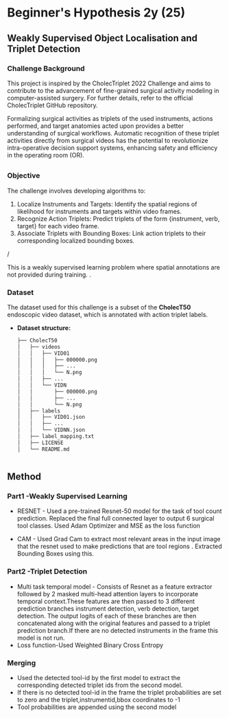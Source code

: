 
# Beginner's Hypothesis 2y (25)

## Weakly Supervised Object Localisation and Triplet Detection

### Challenge Background 
This project is inspired by the CholecTriplet 2022 Challenge and aims to contribute to the advancement of fine-grained surgical activity modeling in computer-assisted surgery.
For further details, refer to the official CholecTriplet GitHub repository.

Formalizing surgical activities as triplets of the used instruments, actions performed, and target anatomies acted upon provides a better understanding of surgical workflows. Automatic recognition of these triplet activities directly from surgical videos has the potential to revolutionize intra-operative decision support systems, enhancing safety and efficiency in the operating room (OR).

##
### Objective 
The challenge involves developing algorithms to:

1) Localize Instruments and Targets: Identify the spatial regions of likelihood for instruments and targets within video frames.
2) Recognize Action Triplets: Predict triplets of the form {instrument, verb, target} for each video frame.
3) Associate Triplets with Bounding Boxes: Link action triplets to their corresponding localized bounding boxes.
 

/

This is a weakly supervised learning problem where spatial annotations are not provided during training.
.


### Dataset

The dataset used for this challenge is a subset of the **CholecT50** endoscopic video dataset, which is annotated with action triplet labels.

- **Dataset structure:**

  ```bash
  ├── CholecT50
  │   ├── videos
  │   │   ├── VID01
  │   │   │   ├── 000000.png
  │   │   │   ├── ...
  │   │   │   └── N.png
  │   │   ├── ...
  │   │   └── VIDN
  │   │       ├── 000000.png
  │   │       ├── ...
  │   │       └── N.png
  │   ├── labels
  │   │   ├── VID01.json
  │   │   ├── ...
  │   │   └── VIDNN.json
  │   ├── label_mapping.txt        
  │   ├── LICENSE
  │   └── README.md



## Method 
### Part1 -Weakly Supervised Learning 
- RESNET - Used  a pre-trained Resnet-50 model for the task of tool count prediction. Replaced the final full connected layer to output 6 surgical tool classes. Used Adam Optimizer and MSE as the loss function 

- CAM - Used Grad Cam to extract most relevant areas in the input image that the resnet used to make predictions that are tool regions . Extracted Bounding Boxes using this.

### Part2 -Triplet Detection 
- Multi task temporal model - Consists of  Resnet as a feature extractor followed by 2 masked multi-head attention layers to incorporate temporal context.These features are then passed to 3 different prediction branches instrument detection, verb detection, target detection. The output logits of each of these branches are then concatenated along with the original features and passed to a triplet prediction branch.If there are no detected instruments in the frame this model is not run.
- Loss function-Used Weighted Binary Cross Entropy

### Merging 
- Used the detected tool-id by the first model to extract the corresponding detected triplet ids from the second  model.
- If there is no detected tool-id in the frame the triplet probabilities are set to zero and the triplet,instrumentid,bbox coordinates to -1
- Tool probabilities are appended using the second model











